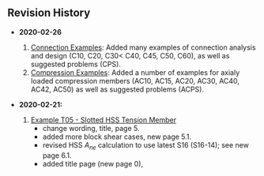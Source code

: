 ## Revision History

* **2020-02-26**
  1. [Connection Examples](connection/index): Added many examples of 
     connection analysis and design (C10, C20, C30< C40, C45, C50, C60),
     as well as suggested problems (CPS).
  1. [Compression Examples](compression/index): Added a number of examples
     for axialy loaded compression members (AC10, AC15, AC20, AC30, AC40, AC42, AC50)
	 as well as suggested problems (ACPS).

* **2020-02-21:**
  1. [Example T05 - Slotted HSS Tension Member](tension/T05/T05)
     - change wording, title, page 5.
	 - added more block shear cases, new page 5.1.
	 - revised HSS $A_{ne}$ calculation to use latest S16 (S16-14); see
	 new page 6.1.
	 - added title page (new page 0),
